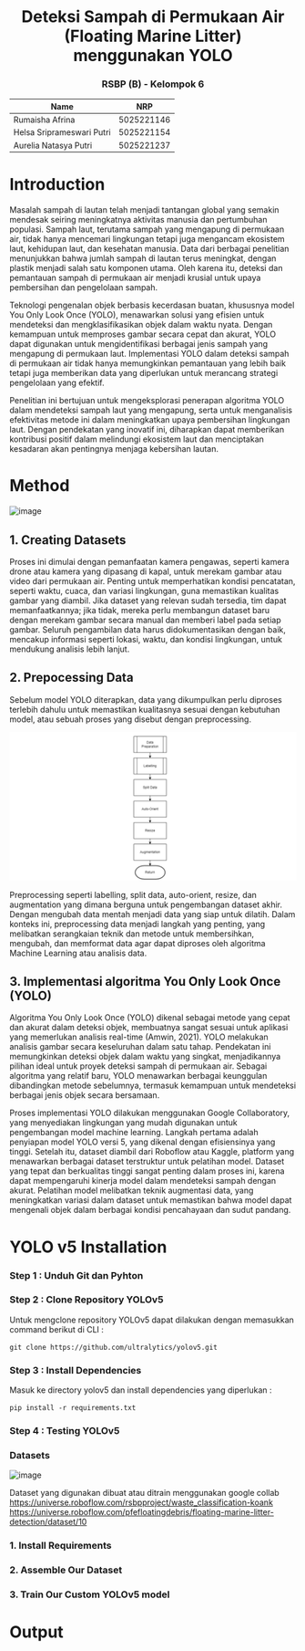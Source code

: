 <div align="center">
  <h1>Deteksi Sampah di Permukaan Air (Floating Marine Litter) menggunakan YOLO</h1>
  <h3>RSBP (B) - Kelompok 6</h3>

  | Name             | NRP              |
|------------------|-------------|
| Rumaisha Afrina        | 5025221146          |
| Helsa Sriprameswari Putri      | 5025221154         |
| Aurelia Natasya Putri       | 5025221237          |

</div>


# Introduction 
Masalah sampah di lautan telah menjadi tantangan global yang semakin mendesak seiring meningkatnya aktivitas manusia dan pertumbuhan populasi. Sampah laut, terutama sampah yang mengapung di permukaan air, tidak hanya mencemari lingkungan tetapi juga mengancam ekosistem laut, kehidupan laut, dan kesehatan manusia. Data dari berbagai penelitian menunjukkan bahwa jumlah sampah di lautan terus meningkat, dengan plastik menjadi salah satu komponen utama. Oleh karena itu, deteksi dan pemantauan sampah di permukaan air menjadi krusial untuk upaya pembersihan dan pengelolaan sampah.

Teknologi pengenalan objek berbasis kecerdasan buatan, khususnya model You Only Look Once (YOLO), menawarkan solusi yang efisien untuk mendeteksi dan mengklasifikasikan objek dalam waktu nyata. Dengan kemampuan untuk memproses gambar secara cepat dan akurat, YOLO dapat digunakan untuk mengidentifikasi berbagai jenis sampah yang mengapung di permukaan laut. Implementasi YOLO dalam deteksi sampah di permukaan air tidak hanya memungkinkan pemantauan yang lebih baik tetapi juga memberikan data yang diperlukan untuk merancang strategi pengelolaan yang efektif.

Penelitian ini bertujuan untuk mengeksplorasi penerapan algoritma YOLO dalam mendeteksi sampah laut yang mengapung, serta untuk menganalisis efektivitas metode ini dalam meningkatkan upaya pembersihan lingkungan laut. Dengan pendekatan yang inovatif ini, diharapkan dapat memberikan kontribusi positif dalam melindungi ekosistem laut dan menciptakan kesadaran akan pentingnya menjaga kebersihan lautan.


# Method
![image](https://github.com/user-attachments/assets/9f237722-abd0-4ab4-a801-8c8d9b627cae)

## 1. Creating Datasets
Proses ini dimulai dengan pemanfaatan kamera pengawas, seperti kamera drone atau kamera yang dipasang di kapal, untuk merekam gambar atau video dari permukaan air. Penting untuk memperhatikan kondisi pencatatan, seperti waktu, cuaca, dan variasi lingkungan, guna memastikan kualitas gambar yang diambil. Jika dataset yang relevan sudah tersedia, tim dapat memanfaatkannya; jika tidak, mereka perlu membangun dataset baru dengan merekam gambar secara manual dan memberi label pada setiap gambar. Seluruh pengambilan data harus didokumentasikan dengan baik, mencakup informasi seperti lokasi, waktu, dan kondisi lingkungan, untuk mendukung analisis lebih lanjut. 

## 2. Prepocessing Data
Sebelum model YOLO diterapkan, data yang dikumpulkan perlu diproses terlebih dahulu untuk memastikan kualitasnya sesuai dengan kebutuhan model, atau sebuah proses yang disebut dengan preprocessing.

![preprocessing](https://github.com/rumaishafrn/RSBP_PROJECT/blob/main/img/preprocessing.png)

Preprocessing seperti labelling, split data, auto-orient, resize, dan augmentation yang dimana berguna untuk pengembangan dataset akhir. Dengan mengubah data mentah menjadi data yang siap untuk dilatih. Dalam konteks ini, preprocessing data menjadi langkah yang penting, yang melibatkan serangkaian teknik dan metode untuk membersihkan, mengubah, dan memformat data agar dapat diproses oleh algoritma Machine Learning atau analisis data.

## 3. Implementasi algoritma You Only Look Once (YOLO)

Algoritma You Only Look Once (YOLO) dikenal sebagai metode yang cepat dan akurat dalam deteksi objek, membuatnya sangat sesuai untuk aplikasi yang memerlukan analisis real-time (Amwin, 2021). YOLO melakukan analisis gambar secara keseluruhan dalam satu tahap. Pendekatan ini memungkinkan deteksi objek dalam waktu yang singkat, menjadikannya pilihan ideal untuk proyek deteksi sampah di permukaan air. Sebagai algoritma yang relatif baru, YOLO menawarkan berbagai keunggulan dibandingkan metode sebelumnya, termasuk kemampuan untuk mendeteksi berbagai jenis objek secara bersamaan.

Proses implementasi YOLO dilakukan menggunakan Google Collaboratory, yang menyediakan lingkungan yang mudah digunakan untuk pengembangan model machine learning. Langkah pertama adalah penyiapan model YOLO versi 5, yang dikenal dengan efisiensinya yang tinggi. Setelah itu, dataset diambil dari Roboflow atau Kaggle, platform yang menawarkan berbagai dataset terstruktur untuk pelatihan model. Dataset yang tepat dan berkualitas tinggi sangat penting dalam proses ini, karena dapat mempengaruhi kinerja model dalam mendeteksi sampah dengan akurat. Pelatihan model melibatkan teknik augmentasi data, yang meningkatkan variasi dalam dataset untuk memastikan bahwa model dapat mengenali objek dalam berbagai kondisi pencahayaan dan sudut pandang.


# YOLO v5 Installation
### Step 1 : Unduh Git dan Pyhton
### Step 2 : Clone Repository YOLOv5
Untuk mengclone repository YOLOv5 dapat dilakukan dengan memasukkan command berikut di CLI :
```
git clone https://github.com/ultralytics/yolov5.git
```
### Step 3 : Install Dependencies
Masuk ke directory yolov5 dan install dependencies yang diperlukan :
```
pip install -r requirements.txt
```
### Step 4 : Testing YOLOv5
### Datasets

![image](https://github.com/user-attachments/assets/29a8c808-8580-4d50-b625-78c7f320c1b6)

Dataset yang digunakan dibuat atau ditrain menggunakan google collab <br>
https://universe.roboflow.com/rsbpproject/waste_classification-koank <br>
https://universe.roboflow.com/pfefloatingdebris/floating-marine-litter-detection/dataset/10 <br>

### 1. Install Requirements
### 2.  Assemble Our Dataset
### 3. Train Our Custom YOLOv5 model



# Output


